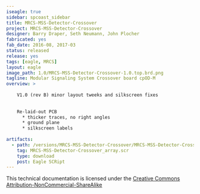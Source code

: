 ```yaml
---
iseagle: true
sidebar: spcoast_sidebar
title: MRCS-MSS-Detector-Crossover
project: MRCS-MSS-Detector-Crossover
designer: Barry Draper, Seth Neumann, John Plocher
fabricated: yes
fab_date: 2016-08, 2017-03
status: released
release: yes
tags: [eagle, MRCS]
layout: eagle
image_path: 1.0/MRCS-MSS-Detector-Crossover-1.0.top.brd.png
tagline: Modular Signaling System Crossover board cpOD-M
overview: >
    
    V1.0 (rev B) minor layout tweeks and silkscreen fixes 
    
    
    Re-laid-out PCB
      * thicker traces, no right angles
      * ground plane
      * silkscreen labels
    
artifacts:
  - path: /versions/MRCS-MSS-Detector-Crossover/MRCS-MSS-Detector-Crossover_array.scr
    tag: MRCS-MSS-Detector-Crossover_array.scr
    type: download
    post: Eagle SCRipt
---
```



This technical documentation is licensed under the [Creative Commons Attribution-NonCommercial-ShareAlike](https://creativecommons.org/licenses/by-nc-sa/3.0/)
